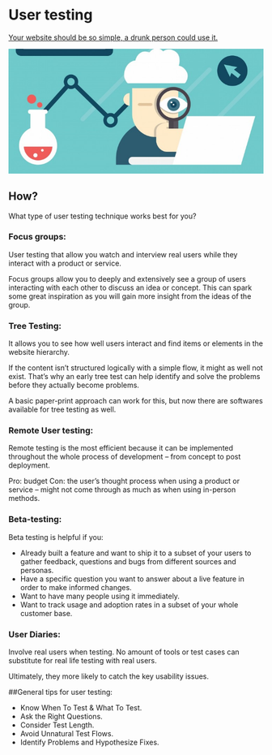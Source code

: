 

# User testing

[Your website should be so simple, a drunk person could use it.](http://theuserisdrunk.com/)

![Image](./images/usertesting.jpg)

## How?

What type of user testing technique works best for you?

### Focus groups:

User testing that allow you watch and interview real users while they interact with a product or service.

Focus groups allow you to deeply and extensively see a group of users interacting with each other to discuss an idea or concept. This can spark some great inspiration as you will gain more insight from the ideas of the group.

### Tree Testing:

It allows you to see how well users interact and find items or elements in the website hierarchy.

If the content isn’t structured logically with a simple flow, it might as well not exist. That’s why an early tree test can help identify and solve the problems before they actually become problems.

A basic paper-print approach can work for this, but now there are softwares available for tree testing as well.


### Remote User testing:

Remote testing is the most efficient because it can be implemented throughout the whole process of development – from concept to post deployment.

Pro: budget
Con: the user’s thought process when using a product or service – might not come through as much as when using in-person methods.

### Beta-testing:

Beta testing is helpful if you:

- Already built a feature and want to ship it to a subset of your users to gather feedback, questions and bugs from different sources and personas.
- Have a specific question you want to answer about a live feature in order to make informed changes.
- Want to have many people using it immediately.
- Want to track usage and adoption rates in a subset of your whole customer base.

### User Diaries:

Involve real users when testing. No amount of tools or test cases can substitute for real life testing with real users.

Ultimately, they more likely to catch the key usability issues.


##General tips for user testing:

- Know When To Test & What To Test.
- Ask the Right Questions.
- Consider Test Length.
- Avoid Unnatural Test Flows.
- Identify Problems and Hypothesize Fixes.
